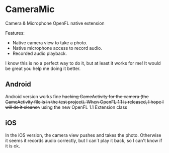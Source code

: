 CameraMic
=========

Camera &amp; Microphone OpenFL native extension

Features:
 * Native camera view to take a photo.
 * Native microphone access to record audio.
 * Recorded audio playback.


I know this is no a perfect way to do it, but at least it works for me! It would be great you help me doing it better.


Android
-------
Android version works fine ~~hacking GameActivity for the camera (the GameActivity file is in the test project). When OpenFL 1.1 is released, I hope I will do it cleaner.~~ using the new OpenFL 1.1 Extension class

iOS
---
In the iOS version, the camera view pushes and takes the photo. Otherwise it seems it records audio correctly, but I can´t play it back, so I can't know if it is ok.
